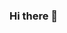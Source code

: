### Hi there 👋

<!--
**tncrane/tncrane** is a ✨ _special_ ✨ repository because its `README.md` (this file) appears on your GitHub profile.

Here are some ideas to get you started:

- 🔭 I’m currently working on ...
- 🌱 I’m currently learning ...
- 👯 I’m looking to collaborate on ...
- 🤔 I’m looking for help with ...
- 💬 Ask me about ...
- 📫 How to reach me: ...
- 😄 Pronouns: ...
- ⚡ Fun fact: ...

I have been working on coding and data analytics for over a year now, having completed a few Google certifications and the capstone projects associated with them. So far, I have learned the basics of SQL, and R, while becoming considerably more proficient with Microsoft Excel (and Google Sheets) and Python. With Python, I have been able to go as far as to build multiple machine learning models that make future predictions based on large amounts of data. The intersection of coding and data analytics is going to be my primary focus here on Github, as I intend to enter the industry, continue to learn, and complete some exciting future projects. 

Check out my projects as they are uploaded and feel free to offer feedback. I will definitely make mistakes, and I can definitely take criticism. Have a great day!
